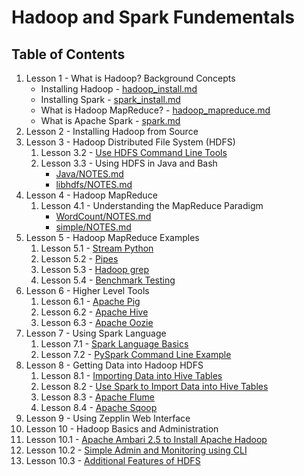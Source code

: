 # Hadoop and Spark Fundementals

## Table of Contents
1. Lesson 1 - What is Hadoop? Background Concepts
   * Installing Hadoop - [hadoop_install.md](https://github.com/willh99/machine_learning_basics/blob/master/Hadoop-Spark-Notes/Lesson-1/hadoop-install.md)
   * Installing Spark - [spark_install.md](https://github.com/willh99/machine_learning_basics/blob/master/Hadoop-Spark-Notes/Lesson-1/spark_install.md)
   * What is Hadoop MapReduce? - [hadoop_mapreduce.md](https://github.com/willh99/machine_learning_basics/blob/master/Hadoop-Spark-Notes/Lesson-1/hadoop-mapreduce.md)
   * What is Apache Spark - [spark.md](https://github.com/willh99/machine_learning_basics/blob/master/Hadoop-Spark-Notes/Lesson-1/spark.md)
2. Lesson 2 - Installing Hadoop from Source
3. Lesson 3 - Hadoop Distributed File System (HDFS)
   1. Lesson 3.2 - [Use HDFS Command Line Tools](https://github.com/willh99/machine_learning_basics/blob/master/Hadoop-Spark-Notes/Lesson-3/Lesson-3.2/NOTES.md)
   2. Lesson 3.3 - Using HDFS in Java and Bash  
      * [Java/NOTES.md](https://github.com/willh99/machine_learning_basics/blob/master/Hadoop-Spark-Notes/Lesson-3/Lesson-3.3/Java/NOTES.md)
      * [libhdfs/NOTES.md](https://github.com/willh99/machine_learning_basics/blob/master/Hadoop-Spark-Notes/Lesson-3/Lesson-3.3/libhdfs/NOTES.md)
4. Lesson 4 - Hadoop MapReduce
   1. Lesson 4.1 - Understanding the MapReduce Paradigm
      * [WordCount/NOTES.md](https://github.com/willh99/machine_learning_basics/blob/master/Hadoop-Spark-Notes/Lesson-4/WordCount/NOTES.md)
      * [simple/NOTES.md](https://github.com/willh99/machine_learning_basics/blob/master/Hadoop-Spark-Notes/Lesson-4/simple/NOTES.md)
5. Lesson 5 - Hadoop MapReduce Examples
   1. Lesson 5.1 - [Stream Python](https://github.com/willh99/machine_learning_basics/blob/master/Hadoop-Spark-Notes/Lesson-5/Lesson-5.1_stream-python/NOTES.md)
   2. Lesson 5.2 - [Pipes](https://github.com/willh99/machine_learning_basics/blob/master/Hadoop-Spark-Notes/Lesson-5/Lesson-5.2_pipes/NOTES.md)
   3. Lesson 5.3 - [Hadoop grep](https://github.com/willh99/machine_learning_basics/blob/master/Hadoop-Spark-Notes/Lesson-5/Lesson-5.3_hadoop-grep/NOTES.md)
   4. Lesson 5.4 - [Benchmark Testing](https://github.com/willh99/machine_learning_basics/blob/master/Hadoop-Spark-Notes/Lesson-5/Lesson-5.6_benchmarking_testing/NOTES.md)
6. Lesson 6 - Higher Level Tools
   1. Lesson 6.1 - [Apache Pig](https://github.com/willh99/machine_learning_basics/blob/master/Hadoop-Spark-Notes/Lesson-6/Lesson-6.1_Pig/NOTES.md)
   2. Lesson 6.2 - [Apache Hive](https://github.com/willh99/machine_learning_basics/blob/master/Hadoop-Spark-Notes/Lesson-6/Lesson-6.2_Hive/NOTES.md)
   3. Lesson 6.3 - [Apache Oozie](https://github.com/willh99/machine_learning_basics/blob/master/Hadoop-Spark-Notes/Lesson-6/Lesson-6.3_Oozie/NOTES.md)
7. Lesson 7 - Using Spark Language
   1. Lesson 7.1 - [Spark Language Basics](https://github.com/willh99/machine_learning_basics/blob/master/Hadoop-Spark-Notes/Lesson-7/Lesson-7.1/NOTES.md)
   2. Lesson 7.2 - [PySpark Command Line Example](https://github.com/willh99/machine_learning_basics/blob/master/Hadoop-Spark-Notes/Lesson-7/Lesson-7.2/NOTES.md)
8. Lesson 8 - Getting Data into Hadoop HDFS
   1. Lesson 8.1 - [Importing Data into Hive Tables](https://github.com/willh99/machine_learning_basics/blob/master/Hadoop-Spark-Notes/Lesson-8/Lesson-8.1_Hive-Import/NOTES.md)
   2. Lesson 8.2 - [Use Spark to Import Data into Hive Tables](https://github.com/willh99/machine_learning_basics/blob/master/Hadoop-Spark-Notes/Lesson-8/Lesson-8.2-Spark-Import/NOTES.md)
   3. Lesson 8.3 - [Apache Flume](https://github.com/willh99/machine_learning_basics/blob/master/Hadoop-Spark-Notes/Lesson-8/Lesson-8.3_Flume/NOTES.md)
   4. Lesson 8.4 - [Apache Sqoop](https://github.com/willh99/machine_learning_basics/blob/master/Hadoop-Spark-Notes/Lesson-8/Lesson-8.4_Sqoop/NOTES.md)
9. Lesson 9 - Using Zepplin Web Interface
10. Lesson 10 - Hadoop Basics and Administration
   1. Lesson 10.1 - [Apache Ambari 2.5 to Install Apache Hadoop](https://github.com/willh99/machine_learning_basics/blob/master/Hadoop-Spark-Notes/Lesson-10/Lesson-10.1/NOTES.md)
   2. Lesson 10.2 - [Simple Admin and Monitoring using CLI](https://github.com/willh99/machine_learning_basics/blob/master/Hadoop-Spark-Notes/Lesson-10/Lesson-10.3_CL-Admin/NOTES.md)
   3. Lesson 10.3 - [Additional Features of HDFS](https://github.com/willh99/machine_learning_basics/blob/master/Hadoop-Spark-Notes/Lesson-10/Lesson-10.4_HDFS-Features/NOTES.md)

